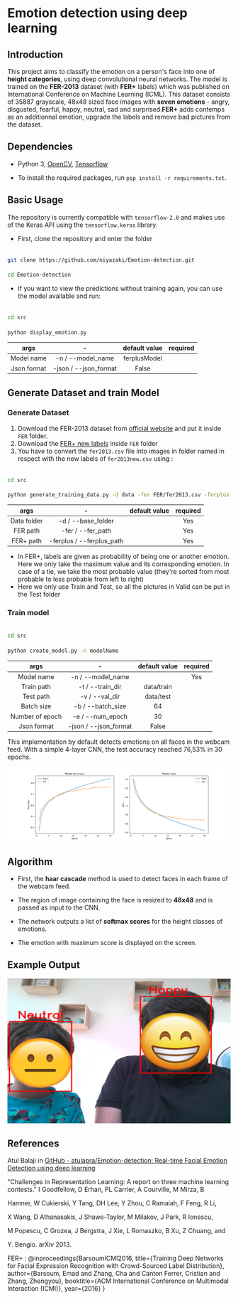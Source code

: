 # Emotion detection using deep learning

  

## Introduction

  

This project aims to classify the emotion on a person's face into one of **height categories**, using deep convolutional neural networks. The model is trained on the **FER-2013** dataset (with **FER+** labels) which was published on International Conference on Machine Learning (ICML). This dataset consists of 35887 grayscale, 48x48 sized face images with **seven emotions** - angry, disgusted, fearful, happy, neutral, sad and surprised.**FER+** adds contemps as an additionnal emotion, upgrade the labels and remove bad pictures from the dataset.

  

## Dependencies

  

* Python 3, [OpenCV](https://opencv.org/), [Tensorflow](https://www.tensorflow.org/)

* To install the required packages, run `pip install -r requirements.txt`.

## Basic Usage

The repository is currently compatible with `tensorflow-2.0` and makes use of the Keras API using the `tensorflow.keras` library.

* First, clone the repository and enter the folder

```bash

git clone https://github.com/niyazaki/Emotion-detection.git

cd Emotion-detection

```

* If you want to view the predictions without training again, you can use the model available and run:

```bash

cd src

python display_emotion.py

```

| args | - |  default value | required |
|:--:|:--:|:--:|:--:|
| Model name | -n / --model_name | ferplusModel | |
| Json format |-json / --json_format| False |  |


## Generate Dataset and train Model

### Generate Dataset

1. Download the FER-2013 dataset from [official website](https://www.kaggle.com/c/challenges-in-representation-learning-facial-expression-recognition-challenge/data) and put it inside `FER` folder.
2. Download the [FER+ new labels](https://github.com/microsoft/FERPlus/blob/master/fer2013new.csv) inside `FER` folder
3. You have to convert the `fer2013.csv` file into images in folder named in respect with the new labels of `fer2013new.csv` using :

```bash

cd src

python generate_training_data.py -d data -fer FER/fer2013.csv -ferplus FER/fer2013new.csv

``` 

| args | - |  default value | required |
|:--:|:--:|:--:|:--:|
| Data folder | -d / --base_folder| | Yes |
| FER path | -fer / --fer_path| | Yes |
| FER+ path | -ferplus / --ferplus_path| | Yes |



* In FER+, labels are given as probability of being one or another emotion. Here we only take the maximum value and its corresponding emotion. In case of a tie, we take the most probable value (they're sorted from most probable to less probable from left to right)
* Here we only use Train and Test, so all the pictures in Valid can be put in the Test folder



### Train model

```bash

cd src

python create_model.py -n modelName

```
| args | - |  default value | required |
|:--:|:--:|:--:|:--:|
| Model name | -n / --model_name | | Yes |
| Train path | -t / --train_dir| data/train |  |
| Test path | -v / --val_dir| data/test |  |
| Batch size |-b / --batch_size| 64 |  |
| Number of epoch |-e / --num_epoch| 30 |  |
| Json format |-json / --json_format| False |  |


This implementation by default detects emotions on all faces in the webcam feed. With a simple 4-layer CNN, the test accuracy reached 76,53% in 30 epochs. 

![Accuracy plot](imgs/ferplusModel.png)
  
## Algorithm

* First, the **haar cascade** method is used to detect faces in each frame of the webcam feed.

* The region of image containing the face is resized to **48x48** and is passed as input to the CNN. 

* The network outputs a list of **softmax scores** for the height classes of emotions.

* The emotion with maximum score is displayed on the screen.

## Example Output

  

![Mutiface](imgs/multiface.png)

  

## References

Atul Balaji in [GitHub - atulapra/Emotion-detection: Real-time Facial Emotion Detection using deep learning](https://github.com/atulapra/Emotion-detection/)  

"Challenges in Representation Learning: A report on three machine learning contests." I Goodfellow, D Erhan, PL Carrier, A Courville, M Mirza, B

Hamner, W Cukierski, Y Tang, DH Lee, Y Zhou, C Ramaiah, F Feng, R Li,

X Wang, D Athanasakis, J Shawe-Taylor, M Milakov, J Park, R Ionescu,

M Popescu, C Grozea, J Bergstra, J Xie, L Romaszko, B Xu, Z Chuang, and

Y. Bengio. arXiv 2013.

FER+ :
@inproceedings{BarsoumICMI2016,
    title={Training Deep Networks for Facial Expression Recognition with Crowd-Sourced Label Distribution},
    author={Barsoum, Emad and Zhang, Cha and Canton Ferrer, Cristian and Zhang, Zhengyou},
    booktitle={ACM International Conference on Multimodal Interaction (ICMI)},
    year={2016}
}